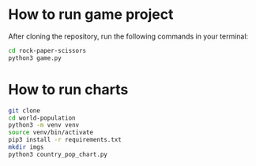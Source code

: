 # How to run game project

After cloning the repository, run the following commands in your terminal:

```sh
cd rock-paper-scissors
python3 game.py
```

# How to run charts

```sh
git clone 
cd world-population
python3 -m venv venv
source venv/bin/activate
pip3 install -r requirements.txt
mkdir imgs
python3 country_pop_chart.py
```
